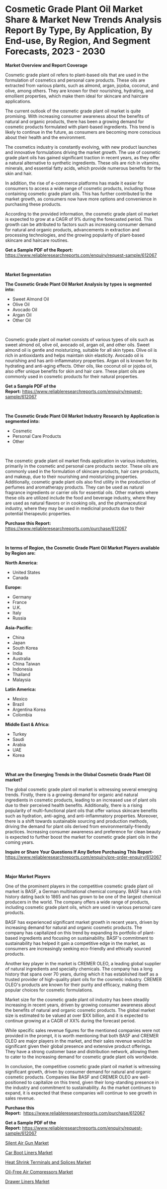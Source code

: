 <p><h1>Cosmetic Grade Plant Oil Market Share & Market New Trends Analysis Report By Type, By Application, By End-use, By Region, And Segment Forecasts, 2023 - 2030</h1></p><p><strong>Market Overview and Report Coverage</strong></p>
<p><p>Cosmetic grade plant oil refers to plant-based oils that are used in the formulation of cosmetics and personal care products. These oils are extracted from various plants, such as almond, argan, jojoba, coconut, and olive, among others. They are known for their nourishing, hydrating, and emollient properties, which make them ideal for skincare and haircare applications.</p><p>The current outlook of the cosmetic grade plant oil market is quite promising. With increasing consumer awareness about the benefits of natural and organic products, there has been a growing demand for cosmetic products formulated with plant-based ingredients. This trend is likely to continue in the future, as consumers are becoming more conscious about their health and the environment.</p><p>The cosmetics industry is constantly evolving, with new product launches and innovative formulations driving the market growth. The use of cosmetic grade plant oils has gained significant traction in recent years, as they offer a natural alternative to synthetic ingredients. These oils are rich in vitamins, minerals, and essential fatty acids, which provide numerous benefits for the skin and hair.</p><p>In addition, the rise of e-commerce platforms has made it easier for consumers to access a wide range of cosmetic products, including those containing cosmetic grade plant oils. This has further contributed to the market growth, as consumers now have more options and convenience in purchasing these products.</p><p>According to the provided information, the cosmetic grade plant oil market is expected to grow at a CAGR of 9% during the forecasted period. This growth can be attributed to factors such as increasing consumer demand for natural and organic products, advancements in extraction and processing technologies, and the growing popularity of plant-based skincare and haircare routines.</p></p>
<p><strong>Get a Sample PDF of the Report:</strong> <a href="https://www.reliableresearchreports.com/enquiry/request-sample/612067">https://www.reliableresearchreports.com/enquiry/request-sample/612067</a></p>
<p>&nbsp;</p>
<p><strong>Market Segmentation</strong></p>
<p><strong>The Cosmetic Grade Plant Oil Market Analysis by types is segmented into:</strong></p>
<p><ul><li>Sweet Almond Oil</li><li>Olive Oil</li><li>Avocado Oil</li><li>Argan Oil</li><li>Other Oil</li></ul></p>
<p>&nbsp;</p>
<p><p>Cosmetic grade plant oil market consists of various types of oils such as sweet almond oil, olive oil, avocado oil, argan oil, and other oils. Sweet almond oil is gentle and moisturizing, suitable for all skin types. Olive oil is rich in antioxidants and helps maintain skin elasticity. Avocado oil is nourishing and has anti-inflammatory properties. Argan oil is known for its hydrating and anti-aging effects. Other oils, like coconut oil or jojoba oil, also offer unique benefits for skin and hair care. These plant oils are commonly used in cosmetic products for their natural properties.</p></p>
<p><strong>Get a Sample PDF of the Report:</strong>&nbsp;<a href="https://www.reliableresearchreports.com/enquiry/request-sample/612067">https://www.reliableresearchreports.com/enquiry/request-sample/612067</a></p>
<p>&nbsp;</p>
<p><strong>The Cosmetic Grade Plant Oil Market Industry Research by Application is segmented into:</strong></p>
<p><ul><li>Cosmetic</li><li>Personal Care Products</li><li>Other</li></ul></p>
<p>&nbsp;</p>
<p><p>The cosmetic grade plant oil market finds application in various industries, primarily in the cosmetic and personal care products sector. These oils are commonly used in the formulation of skincare products, hair care products, and makeup, due to their nourishing and moisturizing properties. Additionally, cosmetic grade plant oils also find utility in the production of perfumes and aromatherapy products. They can be used as natural fragrance ingredients or carrier oils for essential oils. Other markets where these oils are utilized include the food and beverage industry, where they are used as natural flavors or in cooking oils, and the pharmaceutical industry, where they may be used in medicinal products due to their potential therapeutic properties.</p></p>
<p><strong>Purchase this Report:</strong>&nbsp; <a href="https://www.reliableresearchreports.com/purchase/612067">https://www.reliableresearchreports.com/purchase/612067</a></p>
<p>&nbsp;</p>
<p><strong>In terms of Region, the Cosmetic Grade Plant Oil Market Players available by Region are:</strong></p>
<p>
    <p> <strong> North America: </strong>
        <ul>
            <li>United States</li>
            <li>Canada</li>
        </ul>
        </p> 
    <p> <strong> Europe: </strong>
        <ul>
            <li>Germany</li>
            <li>France</li>
            <li>U.K.</li>
            <li>Italy</li>
            <li>Russia</li>
        </ul>
        </p> 
    <p> <strong> Asia-Pacific: </strong>
        <ul>
            <li>China</li>
            <li>Japan</li>
            <li>South Korea</li>
            <li>India</li>
            <li>Australia</li>
            <li>China Taiwan</li>
            <li>Indonesia</li>
            <li>Thailand</li>
            <li>Malaysia</li>
        </ul>
        </p> 
    <p> <strong> Latin America: </strong>
        <ul>
            <li>Mexico</li>
            <li>Brazil</li>
            <li>Argentina Korea</li>
            <li>Colombia</li>
        </ul>
        </p> 
    <p> <strong> Middle East & Africa: </strong>
        <ul>
            <li>Turkey</li>
            <li>Saudi</li>
            <li>Arabia</li>
            <li>UAE</li>
            <li>Korea</li>
        </ul>
    </p>
    </p>
<p>&nbsp;</p>
<p><strong>What are the Emerging Trends in the Global Cosmetic Grade Plant Oil market?</strong></p>
<p><p>The global cosmetic grade plant oil market is witnessing several emerging trends. Firstly, there is a growing demand for organic and natural ingredients in cosmetic products, leading to an increased use of plant oils due to their perceived health benefits. Additionally, there is a rising popularity of multi-functional plant oils that offer various skincare benefits such as hydration, anti-aging, and anti-inflammatory properties. Moreover, there is a shift towards sustainable sourcing and production methods, driving the demand for plant oils derived from environmentally-friendly practices. Increasing consumer awareness and preference for clean beauty is expected to further boost the market for cosmetic grade plant oils in the coming years.</p></p>
<p><strong>Inquire or Share Your Questions If Any Before Purchasing This Report</strong>- <a href="https://www.reliableresearchreports.com/enquiry/pre-order-enquiry/612067">https://www.reliableresearchreports.com/enquiry/pre-order-enquiry/612067</a></p>
<p>&nbsp;</p>
<p><strong>Major Market Players</strong></p>
<p><p>One of the prominent players in the competitive cosmetic grade plant oil market is BASF, a German multinational chemical company. BASF has a rich history dating back to 1865 and has grown to be one of the largest chemical producers in the world. The company offers a wide range of products, including cosmetic grade plant oils, which are used in various personal care products.</p><p>BASF has experienced significant market growth in recent years, driven by increasing demand for natural and organic cosmetic products. The company has capitalized on this trend by expanding its portfolio of plant-based ingredients and focusing on sustainability. BASF's commitment to sustainability has helped it gain a competitive edge in the market, as consumers are increasingly seeking eco-friendly and ethically sourced products.</p><p>Another key player in the market is CREMER OLEO, a leading global supplier of natural ingredients and specialty chemicals. The company has a long history that spans over 70 years, during which it has established itself as a trusted provider of high-quality plant oils for the cosmetic industry. CREMER OLEO's products are known for their purity and efficacy, making them popular choices for cosmetic formulations.</p><p>Market size for the cosmetic grade plant oil industry has been steadily increasing in recent years, driven by growing consumer awareness about the benefits of natural and organic cosmetic products. The global market size is estimated to be valued at over $XX billion, and it is expected to continue growing at a CAGR of XX% during the forecast period.</p><p>While specific sales revenue figures for the mentioned companies were not provided in the prompt, it is worth mentioning that both BASF and CREMER OLEO are major players in the market, and their sales revenue would be significant given their global presence and extensive product offerings. They have a strong customer base and distribution network, allowing them to cater to the increasing demand for cosmetic grade plant oils worldwide.</p><p>In conclusion, the competitive cosmetic grade plant oil market is witnessing significant growth, driven by consumer demand for natural and organic cosmetic products. Companies like BASF and CREMER OLEO are well-positioned to capitalize on this trend, given their long-standing presence in the industry and commitment to sustainability. As the market continues to expand, it is expected that these companies will continue to see growth in sales revenue.</p></p>
<p><strong>Purchase this Report:</strong>&nbsp;&nbsp;<a href="https://www.reliableresearchreports.com/purchase/612067">https://www.reliableresearchreports.com/purchase/612067</a></p>
<p></p>
<p><strong>Get a Sample PDF of the Report:</strong>&nbsp;<a href="https://www.reliableresearchreports.com/enquiry/request-sample/612067">https://www.reliableresearchreports.com/enquiry/request-sample/612067</a></p>
<p><p><a href="https://www.linkedin.com/pulse/silent-air-gun-market-size-2023-2030-global-industrial/">Silent Air Gun Market</a></p><p><a href="https://medium.com/@amrutreliable23/car-boot-liners-market-opportunities-and-strategies-forecast-for-period-from-2023-2030-d540a20dcd00">Car Boot Liners Market</a></p><p><a href="https://www.linkedin.com/pulse/heat-shrink-terminals-splices-market-share-amp-new-trends/">Heat Shrink Terminals and Splices Market</a></p><p><a href="https://www.linkedin.com/pulse/oil-free-air-compressors-market-challenges-opportunities-growth/">Oil-Free Air Compressors Market</a></p><p><a href="https://medium.com/@sanjubabarp23/drawer-liners-nbsp-market-focuses-on-market-share-size-and-projected-forecast-till-2030-f14d84a3a298">Drawer Liners Market</a></p></p>